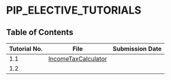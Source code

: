 # PIP_ELECTIVE_TUTORIALS

## Table of Contents
|Tutorial No. | File          | Submission Date|
|-------------|---------------|----------------|
|1.1          |[IncomeTaxCalculator](https://github.com/thoms004/PIP_ELECTIVE_TUTORIALS/blob/main/TUTORIAL%201/1.IncomeTaxCalculator.py) |                |
|1.2            |               |                |
  
